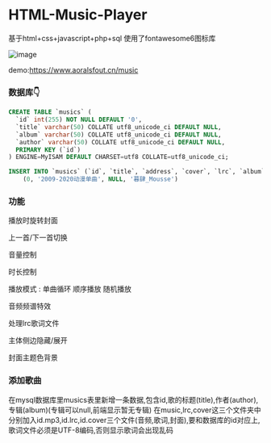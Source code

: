 # HTML-Music-Player

 基于html+css+javascript+php+sql
 使用了fontawesome6图标库

![image](https://raw.githubusercontent.com/AoralsFout/HTML-Music-Player/main/sc-1.gif)

 demo:https://www.aoralsfout.cn/music

### 数据库👇

```sql
CREATE TABLE `musics` (
  `id` int(255) NOT NULL DEFAULT '0',
  `title` varchar(50) COLLATE utf8_unicode_ci DEFAULT NULL,
  `album` varchar(50) COLLATE utf8_unicode_ci DEFAULT NULL,
  `author` varchar(50) COLLATE utf8_unicode_ci DEFAULT NULL,
  PRIMARY KEY (`id`)
) ENGINE=MyISAM DEFAULT CHARSET=utf8 COLLATE=utf8_unicode_ci;

INSERT INTO `musics` (`id`, `title`, `address`, `cover`, `lrc`, `album`, `author`) VALUES
	(0, '2009-2020动漫单曲', NULL, '暮肆_Mousse')

```

### 功能

播放时旋转封面

上一首/下一首切换

音量控制

时长控制

播放模式 : 单曲循环 顺序播放 随机播放

音频频谱特效

处理lrc歌词文件

主体侧边隐藏/展开

封面主题色背景

### 添加歌曲

在mysql数据库里musics表里新增一条数据,包含id,歌的标题(title),作者(author),专辑(album)(专辑可以null,前端显示暂无专辑)
在music,lrc,cover这三个文件夹中分别加入id.mp3,id.lrc,id.cover三个文件(音频,歌词,封面),要和数据库的id对应上,歌词文件必须是UTF-8编码,否则显示歌词会出现乱码
